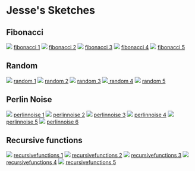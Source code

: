 # Jesse's Sketches

## Fibonacci

![](Jesse/fibonacci/fib1.png)
[fibonacci 1](Jesse/fibonacci/fib1.pv)
![](Jesse/fibonacci/fib2.png)
[fibonacci 2](Jesse/fibonacci/fib2.pv)
![](Jesse/fibonacci/fib3.png)
[fibonacci 3](Jesse/fibonacci/fib3.pv)
![](Jesse/fibonacci/fib4.png)
[fibonacci 4](Jesse/fibonacci/fib4.pv)
![](Jesse/fibonacci/fib5.png)
[fibonacci 5](Jesse/fibonacci/fib5.pv)



## Random

![](Jesse/random/random1.png)
[random 1](Jesse/random/random1.pv)
![](Jesse/random/random2.png)
[random 2](Jesse/random/random2.pv)
![](Jesse/random/random3.png)
[random 3](Jesse/random/random3.pv)
![](Jesse/random/random4.png)[
random 4](Jesse/random/random4.pv)
![](Jesse/random/random5.png)
[random 5](Jesse/random/random5.pv)


## Perlin Noise


![](Jesse/perlinnoise/perlinnoise_1.png)
[perlinnoise 1](Jesse/perlinnoise/perlinnoise_1.pv)
![](Jesse/perlinnoise/perlinnoise_2.png)
[perlinnoise 2](Jesse/perlinnoise/perlinnoise_2.pv)
![](Jesse/perlinnoise/perlinnoise_3.png)
[perlinnoise 3](Jesse/perlinnoise/perlinnoise_3.pv)
![](Jesse/perlinnoise/perlinnoise_4.png)
[perlinnoise 4](Jesse/perlinnoise/perlinnoise_4.pv)
![](Jesse/perlinnoise/perlinnoise_5.png)
[perlinnoise 5](Jesse/perlinnoise/perlinnoise_5.pv)
![](Jesse/perlinnoise/perlinnoise_6.png)
[perlinnoise 6](Jesse/perlinnoise/perlinnoise_6.pv)


## Recursive functions
                        
![](Jesse/recursivefunctions/function1.png)
[recursivefunctions 1](Jesse/recursivefunctions/function1.pv)
![](Jesse/recursivefunctions/function2.png)
[recursivefunctions 2](Jesse/recursivefunctions/function2.pv)
![](Jesse/recursivefunctions/function3.png)
[recursivefunctions 3](Jesse/recursivefunctions/function3.pv)
![](Jesse/recursivefunctions/function4.png)
[recursivefunctions 4](Jesse/recursivefunctions/function4.pv)
![](Jesse/recursivefunctions/function5.png)
[recursivefunctions 5](Jesse/recursivefunctions/function5.pv)